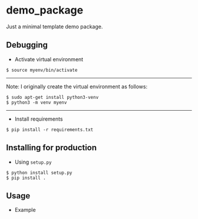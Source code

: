 # demo_package
Just a minimal template demo package.

## Debugging

- Activate virtual environment
```
$ source myenv/bin/activate
```

---
Note: I originally create the virtual environment as follows:

```
$ sudo apt-get install python3-venv
$ python3 -m venv myenv
```
---

- Install requirements
```
$ pip install -r requirements.txt
```

## Installing for production
- Using `setup.py`
```
$ python install setup.py
$ pip install .
```

## Usage
- Example
```

```